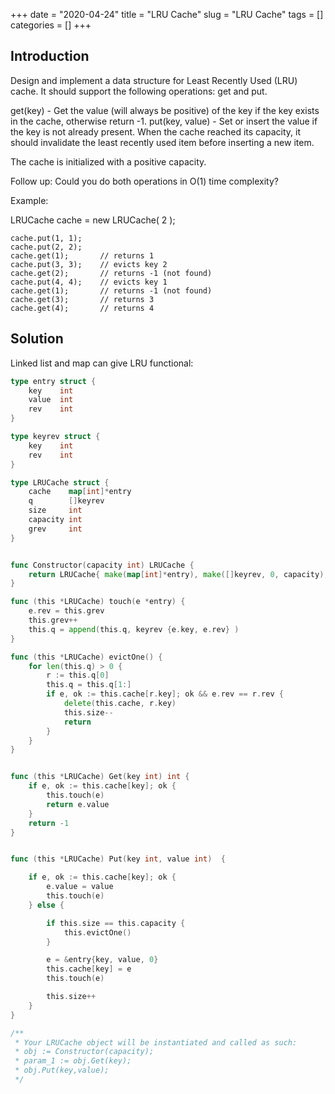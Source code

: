 +++
date = "2020-04-24"
title = "LRU Cache"
slug = "LRU Cache"
tags = []
categories = []
+++

## Introduction

Design and implement a data structure for Least Recently Used (LRU) cache. It should support the following operations: get and put.

get(key) - Get the value (will always be positive) of the key if the key exists in the cache, otherwise return -1.
put(key, value) - Set or insert the value if the key is not already present. When the cache reached its capacity, it should invalidate the least recently used item before inserting a new item.

The cache is initialized with a positive capacity.

Follow up:
Could you do both operations in O(1) time complexity?

Example:

LRUCache cache = new LRUCache( 2 );
```
cache.put(1, 1);
cache.put(2, 2);
cache.get(1);       // returns 1
cache.put(3, 3);    // evicts key 2
cache.get(2);       // returns -1 (not found)
cache.put(4, 4);    // evicts key 1
cache.get(1);       // returns -1 (not found)
cache.get(3);       // returns 3
cache.get(4);       // returns 4
```

## Solution

Linked list and map can give LRU functional:

``` go
type entry struct {
    key    int
    value  int
    rev    int    
}

type keyrev struct {
    key    int
    rev    int
}

type LRUCache struct {
    cache    map[int]*entry
    q        []keyrev
    size     int
    capacity int  
    grev     int
}


func Constructor(capacity int) LRUCache {
    return LRUCache{ make(map[int]*entry), make([]keyrev, 0, capacity), 0, capacity, 1 }
}

func (this *LRUCache) touch(e *entry) {
    e.rev = this.grev
    this.grev++
    this.q = append(this.q, keyrev {e.key, e.rev} )
}

func (this *LRUCache) evictOne() {
    for len(this.q) > 0 {
        r := this.q[0]
        this.q = this.q[1:]
        if e, ok := this.cache[r.key]; ok && e.rev == r.rev {
            delete(this.cache, r.key)
            this.size--
            return
        }
    }
}


func (this *LRUCache) Get(key int) int {
    if e, ok := this.cache[key]; ok {
        this.touch(e)
        return e.value
    }
    return -1
}


func (this *LRUCache) Put(key int, value int)  {

    if e, ok := this.cache[key]; ok {
        e.value = value
        this.touch(e)
    } else {

        if this.size == this.capacity {
            this.evictOne()
        }        

        e = &entry{key, value, 0}
        this.cache[key] = e
        this.touch(e)

        this.size++
    }
}

/**
 * Your LRUCache object will be instantiated and called as such:
 * obj := Constructor(capacity);
 * param_1 := obj.Get(key);
 * obj.Put(key,value);
 */

```
